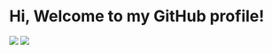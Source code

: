 # Hi, Welcome to my GitHub profile!
![](https://media.giphy.com/media/lTRuG1F4VZ3LHMpXY2/giphy.gif)
![](https://media.giphy.com/media/dZX3AduGrY3uJ7qCsx/giphy.gif)


